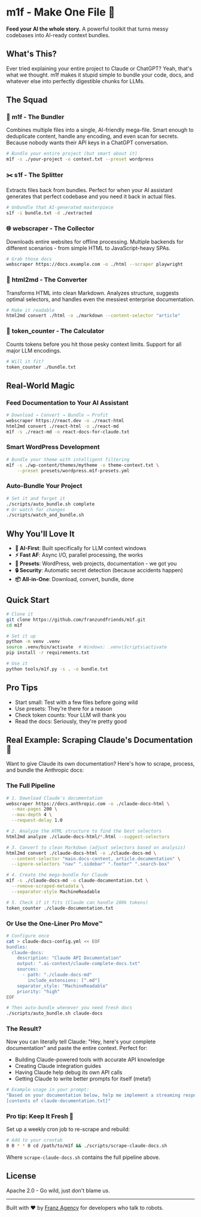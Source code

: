 # m1f - Make One File 🚀

**Feed your AI the whole story.** A powerful toolkit that turns messy codebases into AI-ready context bundles.

## What's This?

Ever tried explaining your entire project to Claude or ChatGPT? Yeah, that's what we thought. m1f makes it stupid simple to bundle your code, docs, and whatever else into perfectly digestible chunks for LLMs.

## The Squad

### 🎯 **m1f** - The Bundler
Combines multiple files into a single, AI-friendly mega-file. Smart enough to deduplicate content, handle any encoding, and even scan for secrets. Because nobody wants their API keys in a ChatGPT conversation.

```bash
# Bundle your entire project (but smart about it)
m1f -s ./your-project -o context.txt --preset wordpress
```

### ✂️ **s1f** - The Splitter  
Extracts files back from bundles. Perfect for when your AI assistant generates that perfect codebase and you need it back in actual files.

```bash
# Unbundle that AI-generated masterpiece
s1f -i bundle.txt -d ./extracted
```

### 🌐 **webscraper** - The Collector
Downloads entire websites for offline processing. Multiple backends for different scenarios - from simple HTML to JavaScript-heavy SPAs.

```bash
# Grab those docs
webscraper https://docs.example.com -o ./html --scraper playwright
```

### 📝 **html2md** - The Converter
Transforms HTML into clean Markdown. Analyzes structure, suggests optimal selectors, and handles even the messiest enterprise documentation.

```bash
# Make it readable
html2md convert ./html -o ./markdown --content-selector "article"
```

### 🔢 **token_counter** - The Calculator
Counts tokens before you hit those pesky context limits. Support for all major LLM encodings.

```bash
# Will it fit?
token_counter ./bundle.txt
```

## Real-World Magic

### Feed Documentation to Your AI Assistant
```bash
# Download → Convert → Bundle → Profit
webscraper https://react.dev -o ./react-html
html2md convert ./react-html -o ./react-md
m1f -s ./react-md -o react-docs-for-claude.txt
```

### Smart WordPress Development
```bash
# Bundle your theme with intelligent filtering
m1f -s ./wp-content/themes/mytheme -o theme-context.txt \
    --preset presets/wordpress.m1f-presets.yml
```

### Auto-Bundle Your Project
```bash
# Set it and forget it
./scripts/auto_bundle.sh complete
# Or watch for changes
./scripts/watch_and_bundle.sh
```

## Why You'll Love It

- **🧠 AI-First**: Built specifically for LLM context windows
- **⚡ Fast AF**: Async I/O, parallel processing, the works
- **🎨 Presets**: WordPress, web projects, documentation - we got you
- **🔒 Security**: Automatic secret detection (because accidents happen)
- **📦 All-in-One**: Download, convert, bundle, done

## Quick Start

```bash
# Clone it
git clone https://github.com/franzundfriends/m1f.git
cd m1f

# Set it up
python -m venv .venv
source .venv/bin/activate  # Windows: .venv\Scripts\activate
pip install -r requirements.txt

# Use it
python tools/m1f.py -s . -o bundle.txt
```

## Pro Tips

- Start small: Test with a few files before going wild
- Use presets: They're there for a reason
- Check token counts: Your LLM will thank you
- Read the docs: Seriously, they're pretty good

## Real Example: Scraping Claude's Documentation 🤖

Want to give Claude its own documentation? Here's how to scrape, process, and bundle the Anthropic docs:

### The Full Pipeline

```bash
# 1. Download Claude's documentation
webscraper https://docs.anthropic.com -o ./claude-docs-html \
  --max-pages 200 \
  --max-depth 4 \
  --request-delay 1.0

# 2. Analyze the HTML structure to find the best selectors
html2md analyze ./claude-docs-html/*.html --suggest-selectors

# 3. Convert to clean Markdown (adjust selectors based on analysis)
html2md convert ./claude-docs-html -o ./claude-docs-md \
  --content-selector "main.docs-content, article.documentation" \
  --ignore-selectors "nav" ".sidebar" ".footer" ".search-box"

# 4. Create the mega-bundle for Claude
m1f -s ./claude-docs-md -o claude-documentation.txt \
  --remove-scraped-metadata \
  --separator-style MachineReadable

# 5. Check if it fits (Claude can handle 200k tokens)
token_counter ./claude-documentation.txt
```

### Or Use the One-Liner Pro Move™

```bash
# Configure once
cat > claude-docs-config.yml << EOF
bundles:
  claude-docs:
    description: "Claude API Documentation"
    output: ".ai-context/claude-complete-docs.txt"
    sources:
      - path: "./claude-docs-md"
        include_extensions: [".md"]
    separator_style: "MachineReadable"
    priority: "high"
EOF

# Then auto-bundle whenever you need fresh docs
./scripts/auto_bundle.sh claude-docs
```

### The Result?

Now you can literally tell Claude: "Hey, here's your complete documentation" and paste the entire context. Perfect for:

- Building Claude-powered tools with accurate API knowledge
- Creating Claude integration guides
- Having Claude help debug its own API calls
- Getting Claude to write better prompts for itself (meta!)

```bash
# Example usage in your prompt:
"Based on your documentation below, help me implement a streaming response handler:
[contents of claude-documentation.txt]"
```

### Pro tip: Keep It Fresh 🌿

Set up a weekly cron job to re-scrape and rebuild:

```bash
# Add to your crontab
0 0 * * 0 cd /path/to/m1f && ./scripts/scrape-claude-docs.sh
```

Where `scrape-claude-docs.sh` contains the full pipeline above.

## License

Apache 2.0 - Go wild, just don't blame us.

---

Built with ❤️ by [Franz Agency](https://franz.agency) for developers who talk to robots.
